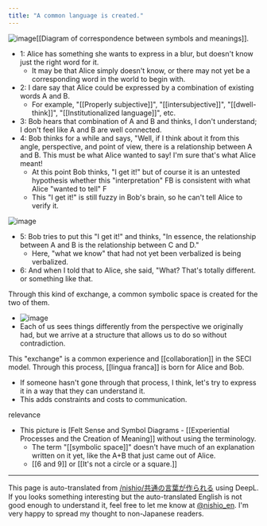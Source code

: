 ```yaml
---
title: "A common language is created."
---
```


![image](https://gyazo.com/31640e3a9685d14fd794d2dba3aa0987/thumb/1000)[[Diagram of correspondence between symbols and meanings]].
- 1: Alice has something she wants to express in a blur, but doesn't know just the right word for it.
    - It may be that Alice simply doesn't know, or there may not yet be a corresponding word in the world to begin with.
- 2: I dare say that Alice could be expressed by a combination of existing words A and B.
    - For example, "[[Properly subjective]]", "[[intersubjective]]", "[[dwell-think]]", "[[Institutionalized language]]", etc.
- 3: Bob hears that combination of A and B and thinks, I don't understand; I don't feel like A and B are well connected.
- 4: Bob thinks for a while and says, "Well, if I think about it from this angle, perspective, and point of view, there is a relationship between A and B. This must be what Alice wanted to say! I'm sure that's what Alice meant!
    - At this point Bob thinks, "I get it!" but of course it is an untested hypothesis whether this "interpretation" FB is consistent with what Alice "wanted to tell" F
    - This "I get it!" is still fuzzy in Bob's brain, so he can't tell Alice to verify it.

![image](https://gyazo.com/53174d8b532158193c51204cea1cb537/thumb/1000)
- 5: Bob tries to put this "I get it!" and thinks, "In essence, the relationship between A and B is the relationship between C and D."
    - Here, "what we know" that had not yet been verbalized is being verbalized.
- 6: And when I told that to Alice, she said, "What? That's totally different. or something like that.

Through this kind of exchange, a common symbolic space is created for the two of them.
- ![image](https://gyazo.com/25c09ad411ea63d8ee4c6730552ca218/thumb/1000)
- Each of us sees things differently from the perspective we originally had, but we arrive at a structure that allows us to do so without contradiction.

This "exchange" is a common experience and [[collaboration]] in the SECI model.
Through this process, [[lingua franca]] is born for Alice and Bob.
- If someone hasn't gone through that process, I think, let's try to express it in a way that they can understand it.
- This adds constraints and costs to communication.

relevance
- This picture is [Felt Sense and Symbol Diagrams
        - [[Experiential Processes and the Creation of Meaning]] without using the terminology.
    - The term "[[symbolic space]]" doesn't have much of an explanation written on it yet, like the A+B that just came out of Alice.
    - [[6 and 9]] or [[It's not a circle or a square.]]

---
This page is auto-translated from [/nishio/共通の言葉が作られる](https://scrapbox.io/nishio/共通の言葉が作られる) using DeepL. If you looks something interesting but the auto-translated English is not good enough to understand it, feel free to let me know at [@nishio_en](https://twitter.com/nishio_en). I'm very happy to spread my thought to non-Japanese readers.